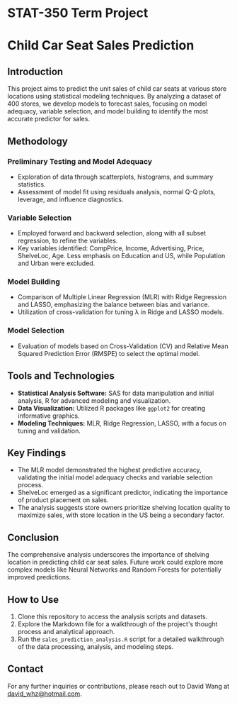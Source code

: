 # STAT-350 Term Project

# Child Car Seat Sales Prediction

## Introduction

This project aims to predict the unit sales of child car seats at various store locations using statistical modeling techniques. By analyzing a dataset of 400 stores, we develop models to forecast sales, focusing on model adequacy, variable selection, and model building to identify the most accurate predictor for sales.

## Methodology

### Preliminary Testing and Model Adequacy
- Exploration of data through scatterplots, histograms, and summary statistics.
- Assessment of model fit using residuals analysis, normal Q-Q plots, leverage, and influence diagnostics.

### Variable Selection
- Employed forward and backward selection, along with all subset regression, to refine the variables.
- Key variables identified: CompPrice, Income, Advertising, Price, ShelveLoc, Age. Less emphasis on Education and US, while Population and Urban were excluded.

### Model Building
- Comparison of Multiple Linear Regression (MLR) with Ridge Regression and LASSO, emphasizing the balance between bias and variance.
- Utilization of cross-validation for tuning λ in Ridge and LASSO models.

### Model Selection
- Evaluation of models based on Cross-Validation (CV) and Relative Mean Squared Prediction Error (RMSPE) to select the optimal model.

## Tools and Technologies
- **Statistical Analysis Software:** SAS for data manipulation and initial analysis, R for advanced modeling and visualization.
- **Data Visualization:** Utilized R packages like `ggplot2` for creating informative graphics.
- **Modeling Techniques:** MLR, Ridge Regression, LASSO, with a focus on tuning and validation.

## Key Findings
- The MLR model demonstrated the highest predictive accuracy, validating the initial model adequacy checks and variable selection process.
- ShelveLoc emerged as a significant predictor, indicating the importance of product placement on sales.
- The analysis suggests store owners prioritize shelving location quality to maximize sales, with store location in the US being a secondary factor.

## Conclusion
The comprehensive analysis underscores the importance of shelving location in predicting child car seat sales. Future work could explore more complex models like Neural Networks and Random Forests for potentially improved predictions.

## How to Use
1. Clone this repository to access the analysis scripts and datasets.
2. Explore the Markdown file for a walkthrough of the project's thought process and analytical approach.
3. Run the `sales_prediction_analysis.R` script for a detailed walkthrough of the data processing, analysis, and modeling steps.

## Contact
For any further inquiries or contributions, please reach out to David Wang at david_whz@hotmail.com.

